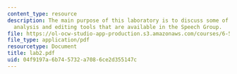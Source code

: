 ```yaml
---
content_type: resource
description: The main purpose of this laboratory is to discuss some of the speech
  analysis and editing tools that are available in the Speech Group.
file: https://ol-ocw-studio-app-production.s3.amazonaws.com/courses/6-542j-laboratory-on-the-physiology-acoustics-and-perception-of-speech-fall-2005/04f9197a6b745732a7086ce2d355147c_lab2.pdf
file_type: application/pdf
resourcetype: Document
title: lab2.pdf
uid: 04f9197a-6b74-5732-a708-6ce2d355147c
---
```

